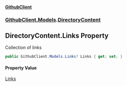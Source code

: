 #### [GithubClient](index 'index')
### [GithubClient.Models](GithubClient.Models 'GithubClient.Models').[DirectoryContent](GithubClient.Models.DirectoryContent 'GithubClient.Models.DirectoryContent')

## DirectoryContent.Links Property

Collection of links

```csharp
public GithubClient.Models.Links? Links { get; set; }
```

#### Property Value
[Links](GithubClient.Models.Links 'GithubClient.Models.Links')